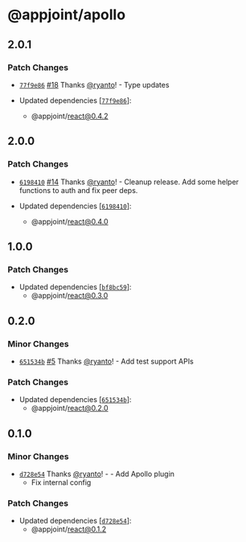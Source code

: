 # @appjoint/apollo

## 2.0.1

### Patch Changes

- [`77f9e86`](https://github.com/ryanto/appjoint/commit/77f9e86f0a9000c4ab1fe467e1e88117c6e0b374) [#18](https://github.com/ryanto/appjoint/pull/18) Thanks [@ryanto](https://github.com/ryanto)! - Type updates

- Updated dependencies [[`77f9e86`](https://github.com/ryanto/appjoint/commit/77f9e86f0a9000c4ab1fe467e1e88117c6e0b374)]:
  - @appjoint/react@0.4.2

## 2.0.0

### Patch Changes

- [`6198410`](https://github.com/ryanto/appjoint/commit/6198410347cc010c8365deba32b04d036512f9be) [#14](https://github.com/ryanto/appjoint/pull/14) Thanks [@ryanto](https://github.com/ryanto)! - Cleanup release. Add some helper functions to auth and fix peer deps.

- Updated dependencies [[`6198410`](https://github.com/ryanto/appjoint/commit/6198410347cc010c8365deba32b04d036512f9be)]:
  - @appjoint/react@0.4.0

## 1.0.0

### Patch Changes

- Updated dependencies [[`bf8bc59`](https://github.com/ryanto/appjoint/commit/bf8bc59b6826d74bc004ee09a3fa1b2278670a53)]:
  - @appjoint/react@0.3.0

## 0.2.0

### Minor Changes

- [`651534b`](https://github.com/ryanto/appjoint/commit/651534bbbd3a1d6e8ab95d19fcf45d8c4f8b04c5) [#5](https://github.com/ryanto/appjoint/pull/5) Thanks [@ryanto](https://github.com/ryanto)! - Add test support APIs

### Patch Changes

- Updated dependencies [[`651534b`](https://github.com/ryanto/appjoint/commit/651534bbbd3a1d6e8ab95d19fcf45d8c4f8b04c5)]:
  - @appjoint/react@0.2.0

## 0.1.0

### Minor Changes

- [`d728e54`](https://github.com/ryanto/appjoint/commit/d728e54726535c2101f62184cab2b4ae89981ec8) Thanks [@ryanto](https://github.com/ryanto)! - - Add Apollo plugin
  - Fix internal config

### Patch Changes

- Updated dependencies [[`d728e54`](https://github.com/ryanto/appjoint/commit/d728e54726535c2101f62184cab2b4ae89981ec8)]:
  - @appjoint/react@0.1.2
